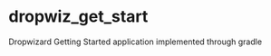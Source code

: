 dropwiz_get_start
=================

Dropwizard Getting Started application implemented through gradle
